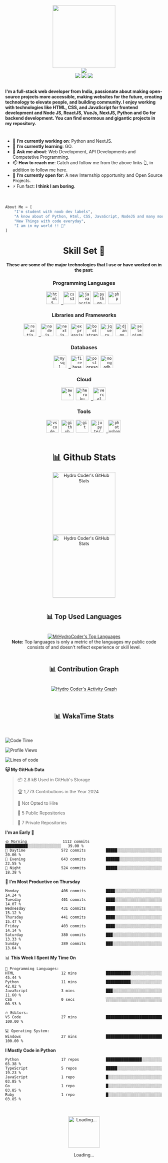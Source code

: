 <div>
    <div align="center">
        <a href="https://github.com/MrHydroCoder">
            <img src="https://cdn.mrayush.me/img/Github-Readme/GitHub.png" height="200" />
        </a>
    </div>
    <div align="center">
        <a href="https://github.com/MrHydroCoder">
            <img
                src="https://readme-typing-svg.herokuapp.com?color=%232f97c1&size=32&center=true&vCenter=true&width=600&height=50&lines=Hi+👋,+I'm+Hydro+Coder;Student;Web+Developer;Software+Engineer;Freelancer;Open-Source+Enthusiast"
            />
        </a>
    </div>
    <div align="center">
        <a href="https://in.linkedin.com/in/MrHydroCoder/"><img src="https://img.shields.io/badge/Linkedin-0077b5?style=flat&logo=linkedin" /></a>
        <a href="mailto:hydrocoder@mrayush.me"><img src="https://img.shields.io/badge/Gmail-D14836?style=flat&logo=gmail&logoColor=white" /></a>
        <a href="https://twitter.com/MrHydroCoder"><img src="https://img.shields.io/badge/Twitter-1DA1F2?style=flat&logo=twitter&logoColor=white" /></a>
    </div>
    <div align="left">
        <br />
        <p>
            <strong>
                I'm a full-stack web developer from India, passionate about making open-source projects more accessible, making websites for the future, creating technology to elevate people, and building community.
                I enjoy working with technologies like HTML, CSS, and JavaScript for frontend development and Node JS, ReactJS, VueJs, NextJS, Python and Go for backend development. You can find enormous and gigantic projects in my repository.
            </strong>
        </p>
        <h1></h1>
        <ul>
            <li>🔭 <b>I’m currently working on</b>: Python and NextJS.</li>
            <li>🌱 <b>I’m currently learning</b>: GO.</li>
            <li>💬 <b>Ask me about</b>: Web Development, API Developments and Competetive Programming.</li>
            <li>📫 <b>How to reach me</b>: Catch and follow me from the above links 👆, in addition to follow me here.</li>
            <li>🤔 <b>I’m currently open for</b>: A new Internship opportunity and Open Source Projects.</li>
            <li>⚡ Fun fact: <b>I think I am boring</b>.</li>
        </ul>
        <br />
    </div>
</div>

```py
About Me = [
    "I'm student with noob dev labels",
    "A know about of Python, Html, CSS, JavaScript, NodeJS and many more libraraies, frameworks and databases",
    "New Things with code everyday",
    "I am in my world !! 💞"
]
```

<div align="center">
    <h1>Skill Set 💪</h1>
    <h4>These are some of the major technologies that I use or have worked on in the past:</h4>
</div>

<div align="center">
    <h3><b>Programming Languages</b></h3>
    <code><a href="https://www.w3.org/html/" target="_blank"><img src="https://cdn.mrayush.me/img/Github-Readme/html5-original.svg" title="HTML5" alt="html5" width="40" height="40"/></a></code>&nbsp;
    <code><a href="https://www.w3schools.com/css/" target="_blank"> <img src="https://cdn.mrayush.me/img/Github-Readme/css3-original.svg" title="CSS3" alt="css3" width="40" height="40"/></a></code>&nbsp;
    <code><a href="https://developer.mozilla.org/en-US/docs/Web/JavaScript" target="_blank"><img src="https://cdn.mrayush.me/img/Github-Readme/javascript-original.svg" title="JavaScript" alt="javascript" width="40" height="40"/></a></code>&nbsp;
    <code><a href="https://www.python.org" target="_blank"><img src="https://cdn.mrayush.me/img/Github-Readme/python-original.svg" title="Python" alt="python" width="40" height="40"/></a></code>&nbsp;
    <code><a href="https://www.php.net" target="_blank"><img src="https://cdn.mrayush.me/img/Github-Readme/php-original.svg" title="PHP" alt="php" width="40" height="40"/></a></code>&nbsp;
</div>

<div align="center">
    <h3><b>Libraries and Frameworks</b></h3>
    <code><a href="https://reactjs.org/" target="_blank"><img src="https://cdn.mrayush.me/img/Github-Readme/react-original.svg" title="ReactJS" alt="reactjs" width="40" height="40"/></a></code>&nbsp;
    <code><a href="https://nodejs.org/" target="_blank"> <img src="https://cdn.mrayush.me/img/Github-Readme/nodejs-original.svg" title="NodeJS" alt="nodejs" width="40" height="40"/></a></code>&nbsp;
    <code><a href="https://nextjs.org/" target="_blank"><img src="https://cdn.mrayush.me/img/Github-Readme/nextjs-original.svg" title="NextJS" alt="nextjs" width="40" height="40"/></a></code>&nbsp;
    <code><a href="https://expressjs.com/" target="_blank"><img src="https://cdn.mrayush.me/img/Github-Readme/express-original.svg" title="ExpressJS" alt="expressjs" width="40" height="40"/></a></code>&nbsp;
    <code><a href="https://getbootstrap.com/" target="_blank"><img src="https://cdn.mrayush.me/img/Github-Readme/bootstrap-original.svg" title="BootStrap" alt="bootstrap" width="40" height="40"/></a></code>&nbsp;
    <code><a href="https://jquery.com/" target="_blank"><img src="https://cdn.mrayush.me/img/Github-Readme/jquery-original.svg" title="jQuery" alt="jquery" width="40" height="40"/></a></code>&nbsp;
    <code><a href="https://www.djangoproject.com/" target="_blank"><img src="https://cdn.mrayush.me/img/Github-Readme/django-original.svg" title="Django" alt="django" width="40" height="40"/></a></code>&nbsp;
    <code><a href="https://www.selenium.dev/" target="_blank"><img src="https://cdn.mrayush.me/img/Github-Readme/selenium-original.svg" title="Selenium" alt="selenium" width="40" height="40"/></a></code>&nbsp;
</div>

<div align="center">
    <h3><b>Databases</b></h3>
    <code><a href="https://www.mysql.com/" target="_blank"><img src="https://cdn.mrayush.me/img/Github-Readme/mysql-original.svg" title="MySql" alt="mysql" width="40" height="40"/></a></code>&nbsp;
    <code><a href="https://firebase.com/" target="_blank"> <img src="https://cdn.mrayush.me/img/Github-Readme/firebase-icon.svg" title="Firebase" alt="firebase" width="40" height="40"/></a></code>&nbsp;
    <code><a href="https://www.postgresql.org/" target="_blank"><img src="https://cdn.mrayush.me/img/Github-Readme/postgresql-original.svg" title="PostgreSQL" alt="postgresql" width="40" height="40"/></a></code>&nbsp;
    <code><a href="https://mongodb.com/" target="_blank"><img src="https://cdn.mrayush.me/img/Github-Readme/mongodb-original.svg" title="MongoDB" alt="mongodb" width="40" height="40"/></a></code>&nbsp;
</div>

<div align="center">
    <h3><b>Cloud</b></h3>
    <code><a href="https://aws.amazon.com/" target="_blank"><img src="https://cdn.mrayush.me/img/Github-Readme/aws-icon.svg" title="AWS" alt="aws" width="40" height="40"/></a></code>&nbsp;
    <code><a href="https://heroku.com/" target="_blank"><img src="https://cdn.mrayush.me/img/Github-Readme/heroku-original.svg" title="Heroku" alt="heroku" width="40" height="40"/></a></code>&nbsp;
    <code><a href="https://vercel.com/" target="_blank"> <img src="https://cdn.mrayush.me/img/Github-Readme/vercel-icon-dark.svg" title="Vercel" alt="vercel" width="40" height="40"/></a></code>&nbsp;
</div>

<div align="center">
    <h3><b>Tools</b></h3>
    <code><a href="https://visualstudio.com/" target="_blank"><img src="https://cdn.mrayush.me/img/Github-Readme/vscode-original.svg" title="VSCode" alt="vscode" width="40" height="40"/></a></code>&nbsp;
    <code><a href="https://github.com/" target="_blank"><img src="https://cdn.mrayush.me/img/Github-Readme/github-original.svg" title="GitHub" alt="github" width="40" height="40"/></a></code>&nbsp;
    <code><a href="https://git-scm.com/" target="_blank"><img src="https://cdn.mrayush.me/img/Github-Readme/git-original.svg" title="Git" alt="git" width="40" height="40"/></a></code>&nbsp;
    <code><a href="https://jupyter.org/" target="_blank"><img src="https://cdn.mrayush.me/img/Github-Readme/jupyter-original.svg" title="Jupyter Notebook" alt="jupyter" width="40" height="40"/></a></code>&nbsp;
    <code><a href="https://www.adobe.com/in/products/photoshop.html" target="_blank"> <img src="https://cdn.mrayush.me/img/Github-Readme/photoshop-original.svg" title="Adobe Photoshop" alt="photoshop" width="40" height="40"/></a></code>&nbsp;
    <br><br>
</div>

<div>
    <div align="center">
        <h1>📊 Github Stats</h1>
        <a href="https://github.com/MrHydroCoder"><img src="https://ghstats.mrayush.in/api?username=MrHydroCoder&theme=blue-green&count_private=true&show_icons=true" title="Hydro Coder's GitHub Stats" height="200"/></a>
        <br>
        <a href="https://github.com/MrHydroCoder"><img src="https://ghstreak.mrayush.in/?user=MrHydroCoder&theme=blue-green" title="Hydro Coder's GitHub Stats" height="200"/></a>
        <br><br>
    </div>
</div>

<div align="center">
    <h2>📊 Top Used Languages</h2>
    <br><a href="https://github.com/MrHydroCoder"><img alt="MrHydroCoder's Top Languages" src="https://ghstats.mrayush.in/api/top-langs/?username=MrHydroCoder&langs_count=8&layout=compact&theme=blue-green&hide_border=true&bg_color=040f0f&title_color=2f97c1&icon_color=F8D866" title="MrHydroCoder's Top Languages"/></a><br>
    <b>Note:</b> Top languages is only a metric of the languages my public code consists of and doesn't reflect experience or skill level.
    <br><br>
</div>

<div align="center">
    <h2>📊 Contribution Graph</h2>
    <br><a href="https://github.com/MrHydroCoder"><img alt="Hydro Coder's Activity Graph" src="https://ghactivity.mrayush.me/graph?username=MrHydroCoder&bg_color=1F222E&color=F8D866&line=F85D7F&point=FFFFFF&hide_border=true" title="Contribution Graph"/></a>
</div>
<br><br>

<div>
    <div align="center">
    <h2>📊 WakaTime Stats</h2>
    </div>
    <br>

<!--START_SECTION:MrHydroCoder-->
![Code Time](http://img.shields.io/badge/Code%20Time-739%20hrs%2025%20mins-blue)

![Profile Views](http://img.shields.io/badge/Profile%20Views-0-blue)

![Lines of code](https://img.shields.io/badge/From%20Hello%20World%20I%27ve%20Written-3.2%20million%20lines%20of%20code-blue)

**🐱 My GitHub Data** 

> 📦 2.8 kB Used in GitHub's Storage 
 > 
> 🏆 1,773 Contributions in the Year 2024
 > 
> 🚫 Not Opted to Hire
 > 
> 📜 5 Public Repositories 
 > 
> 🔑 7 Private Repositories 
 > 
**I'm an Early 🐤** 

```text
🌞 Morning                1112 commits        ██████████░░░░░░░░░░░░░░░   39.00 % 
🌆 Daytime                572 commits         █████░░░░░░░░░░░░░░░░░░░░   20.06 % 
🌃 Evening                643 commits         ██████░░░░░░░░░░░░░░░░░░░   22.55 % 
🌙 Night                  524 commits         █████░░░░░░░░░░░░░░░░░░░░   18.38 % 
```
📅 **I'm Most Productive on Thursday** 

```text
Monday                   406 commits         ████░░░░░░░░░░░░░░░░░░░░░   14.24 % 
Tuesday                  401 commits         ████░░░░░░░░░░░░░░░░░░░░░   14.07 % 
Wednesday                431 commits         ████░░░░░░░░░░░░░░░░░░░░░   15.12 % 
Thursday                 441 commits         ████░░░░░░░░░░░░░░░░░░░░░   15.47 % 
Friday                   403 commits         ████░░░░░░░░░░░░░░░░░░░░░   14.14 % 
Saturday                 380 commits         ███░░░░░░░░░░░░░░░░░░░░░░   13.33 % 
Sunday                   389 commits         ███░░░░░░░░░░░░░░░░░░░░░░   13.64 % 
```


📊 **This Week I Spent My Time On** 

```text
💬 Programming Languages: 
HTML                     12 mins             ███████████░░░░░░░░░░░░░░   45.44 % 
Python                   11 mins             ███████████░░░░░░░░░░░░░░   42.02 % 
JavaScript               3 mins              ███░░░░░░░░░░░░░░░░░░░░░░   11.60 % 
CSS                      0 secs              ░░░░░░░░░░░░░░░░░░░░░░░░░   00.93 % 

🔥 Editors: 
VS Code                  27 mins             █████████████████████████   100.00 % 

💻 Operating System: 
Windows                  27 mins             █████████████████████████   100.00 % 
```

**I Mostly Code in Python** 

```text
Python                   17 repos            ████████████████░░░░░░░░░   65.38 % 
TypeScript               5 repos             █████░░░░░░░░░░░░░░░░░░░░   19.23 % 
JavaScript               1 repo              █░░░░░░░░░░░░░░░░░░░░░░░░   03.85 % 
Go                       1 repo              █░░░░░░░░░░░░░░░░░░░░░░░░   03.85 % 
Ruby                     1 repo              █░░░░░░░░░░░░░░░░░░░░░░░░   03.85 % 
```




<!--END_SECTION:MrHydroCoder-->

</div>
<br><br>

<div>
    <div align="center">
        <a href="https://www.google.com/search?q=How+to+make+my+Internet+Connection+faster+%3F" target="_blank"><img src="https://cdn.mrayush.me/img/Github-Readme/GitHub.gif" title="Loading..." height="100"/></a>
        <p>Loading...</p>
    </div>
</div>
